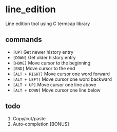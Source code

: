 # line_edition
Line edition tool using C termcap library

## commands

- `[UP]` Get newer history entry
- `[DOWN]` Get older history entry
- `[HOME]` Move cursor to the beginning
- `[END]` Move cursor to the end
- `[ALT + RIGHT]` Move cursor one word forward
- `[ALT + LEFT]` Move cursor one word backward
- `[ALT + UP]` Move cursor one line above
- `[ALT + DOWN]` Move cursor one line below

## todo

1. Copy/cut/paste
2. Auto-completion [BONUS]

